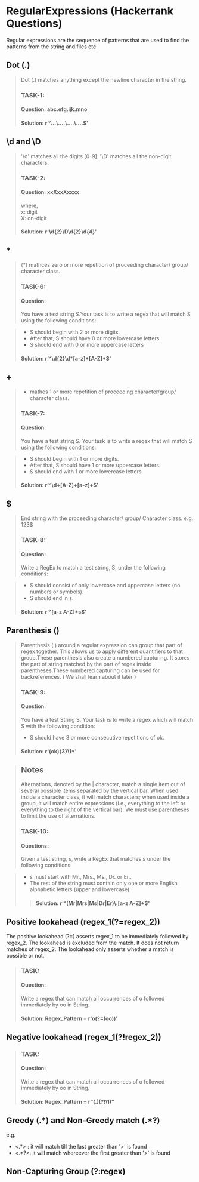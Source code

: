 # RegularExpressions (Hackerrank Questions)
Regular expressions are the sequence of patterns that are used to find the patterns from the string and files etc. 

## Dot (.)</br>
>Dot (.) matches anything except the newline character in the string.</br>
>### TASK-1: </br>
>#### Question: abc.efg.ijk.mno</br>
>#### Solution: r'^...\\....\\....\\....$'

## \d and \D</br>
>'\d' matches all the digits [0-9].
>'\D' matches all the non-digit characters. 
>### TASK-2:</br> 
>#### Question: xxXxxXxxxx</br>
>where,</br>
>     x: digit</br>
>     X: on-digit</br>
>#### Solution: r'\d{2}\D\d{2}\d{4}'

## * 
>(*) mathces zero or more repetition of proceeding character/ group/  character class.
>### TASK-6:</br>
>#### Question: 
>You have a test string <i>S</i>.Your task is to write a regex that will match S using the following conditions:</br>

>* S should begin with 2 or more digits.</br>
>* After that, S should have 0 or more lowercase letters.</br>
>* S should end with 0 or more uppercase letters</br>
> #### Solution: r'^\\d{2}\\d*[a-z]\*[A-Z]\*$'

## +
>+ mathes 1 or more repetition of proceeding character/group/ character class.
>### TASK-7: </br>
>#### Question: 
>You have a test string S. Your task is to write a regex that will match S using the following conditions:

>* S should begin with 1 or more digits.
>* After that, S should have 1 or more uppercase letters.
>* S should end with 1 or more lowercase letters.
>#### Solution: r'^\\d+[A-Z]+[a-z]+$'

## $
> End string with the proceeding character/ group/ Character class. e.g. 123$
>### TASK-8: </br>
>#### Question: 
>Write a RegEx to match a test string, S, under the following conditions:

>* S should consist of only lowercase and uppercase letters (no numbers or symbols).
>* S should end in s.
>#### Solution: r'^[a-z A-Z]\*s$'

## Parenthesis ()
>Parenthesis ( ) around a regular expression can group that part of regex together. This allows us to apply different quantifiers to that group.These parenthesis also create a numbered capturing. It stores the part of string matched by the part of regex inside parentheses.These numbered capturing can be used for backreferences. ( We shall learn about it later )
>### TASK-9: </br>
>#### Question: 
>You have a test String S. Your task is to write a regex which will match S with the following condition:
>* S should have 3 or more consecutive repetitions of ok.
>#### Solution: r'(ok){3}\\1*'

>## Notes
>Alternations, denoted by the | character, match a single item out of several possible items separated by the vertical bar. When used inside a character class, it will match characters; when used inside a group, it will match entire expressions (i.e., everything to the left or everything to the right of the vertical bar). We must use parentheses to limit the use of alternations.
>### TASK-10: </br>
>#### Questions:
>Given a test string, s, write a RegEx that matches s under the following conditions:

>* s must start with Mr., Mrs., Ms., Dr. or Er..
>* The rest of the string must contain only one or more English alphabetic letters (upper and lowercase).
>>#### Solution: r'^(Mr|Mrs|Ms|Dr|Er)\\.[a-z A-Z]+$'

## Positive lookahead (regex_1(?=regex_2))

The positive lookahead (?=) asserts regex_1 to be immediately followed by regex_2. The lookahead is excluded from the match. It does not return matches of regex_2. The lookahead only asserts whether a match is possible or not.

>### TASK:
>#### Question: 
>Write a regex that can match all occurrences of o followed immediately by oo in String.
>#### Solution: Regex_Pattern = r'o(?=(oo))'

## Negative lookahead (regex_1(?!regex_2))
>### TASK:
>#### Question: 
>Write a regex that can match all occurrences of o followed immediately by oo in String.
>#### Solution: Regex_Pattern = r"(.)(?!\1)"

## Greedy (.\*) and Non-Greedy match (.\*?)
e.g. 
* <.\*> : it will match till the last greater than '>' is found </br>
* <.\*?>: it will match whereever the first greater than '>' is found

## Non-Capturing Group (?:regex)


